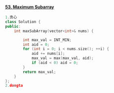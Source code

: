 #### [53. Maximum Subarray](https://leetcode-cn.com/problems/maximum-subarray/)

```C++
1.贪心
class Solution {
public:
    int maxSubArray(vector<int>& nums) {

        int max_val = INT_MIN;
        int aid = 0;
        for (int i = 0; i < nums.size(); ++i) {
            aid += nums[i];
            max_val = max(max_val, aid);
            if (aid < 0) aid = 0; 
        }
        return max_val;
    }
};
2.dongta
```

